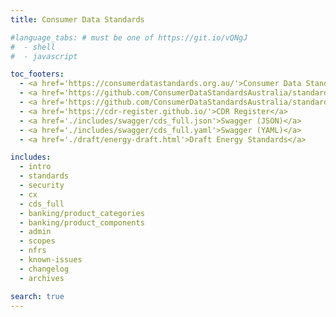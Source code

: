 ```yaml
---
title: Consumer Data Standards

#language_tabs: # must be one of https://git.io/vQNgJ
#  - shell
#  - javascript

toc_footers:
  - <a href='https://consumerdatastandards.org.au/'>Consumer Data Standards Home</a>
  - <a href='https://github.com/ConsumerDataStandardsAustralia/standards'>CDR Standards on GitHub</a>
  - <a href='https://github.com/ConsumerDataStandardsAustralia/standards-maintenance'>CDR Maintenance on GitHub</a>
  - <a href='https://cdr-register.github.io/'>CDR Register</a>
  - <a href='./includes/swagger/cds_full.json'>Swagger (JSON)</a>
  - <a href='./includes/swagger/cds_full.yaml'>Swagger (YAML)</a>
  - <a href='./draft/energy-draft.html'>Draft Energy Standards</a>

includes:
  - intro
  - standards
  - security
  - cx
  - cds_full
  - banking/product_categories
  - banking/product_components
  - admin  
  - scopes
  - nfrs
  - known-issues
  - changelog
  - archives

search: true
---
```

